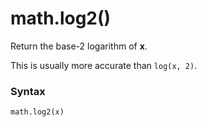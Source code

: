 # math.log2()

Return the base-2 logarithm of **x**.

This is usually more accurate than `log(x, 2)`.

### Syntax

```python
math.log2(x)
```